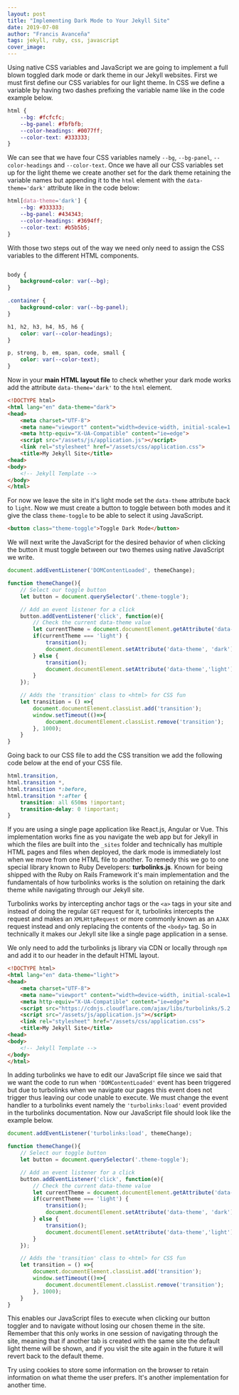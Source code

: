 ```yaml
---
layout: post
title: "Implementing Dark Mode to Your Jekyll Site"
date: 2019-07-08
author: "Francis Avanceña"
tags: jekyll, ruby, css, javascript
cover_image:
---
```


Using native CSS variables and JavaScript we are going to implement a full blown toggled dark mode or dark theme in our Jekyll websites. First we must first define our CSS variables for our light theme. In CSS we define a variable by having two dashes prefixing the variable name like in the code example below.


```css 
html {
    --bg: #fcfcfc;
    --bg-panel: #fbfbfb;
    --color-headings: #0077ff;
    --color-text: #333333;
}
```

We can see that we have four CSS variables namely `--bg`, `--bg-panel`, `--color-headings` and `--color-text`. Once we have all our CSS variables set up for the light theme we create another set for the dark theme retaining the variable names but appending it to the `html` element with the `data-theme='dark'` attribute like in the code below:

```css 
html[data-theme='dark'] {
    --bg: #333333;
    --bg-panel: #434343;
    --color-headings: #3694ff;
    --color-text: #b5b5b5;
}
```

With those two steps out of the way we need only need to assign the CSS variables to the different HTML components.

```css 

body {
    background-color: var(--bg);
}

.container {
    background-color: var(--bg-panel);
}

h1, h2, h3, h4, h5, h6 {
    color: var(--color-headings);
}

p, strong, b, em, span, code, small {
    color: var(--color-text);
}
```

Now in your **main HTML layout file** to check whether your dark mode works add the attribute `data-theme='dark'` to the `html` element.

```html 
<!DOCTYPE html>
<html lang="en" data-theme="dark">
<head>
    <meta charset="UTF-8">
    <meta name="viewport" content="width=device-width, initial-scale=1.0">
    <meta http-equiv="X-UA-Compatible" content="ie=edge">
    <script src="/assets/js/application.js"></script>
    <link rel="stylesheet" href="/assets/css/application.css">
    <title>My Jekyll Site</title>
<head>
<body>
    <!-- Jekyll Template -->
</body>
</html>
```

For now we leave the site in it's light mode set the `data-theme` attribute back to `light`. Now we must create a button to toggle between both modes and it give the class `theme-toggle` to be able to select it using JavaScript.

```html 
<button class="theme-toggle">Toggle Dark Mode</button>
```

We will next write the JavaScript for the desired behavior of when clicking the button it must toggle between our two themes using native JavaScript we write.

```js 
document.addEventListener('DOMContentLoaded', themeChange);

function themeChange(){
    // Select our toggle button
    let button = document.querySelector('.theme-toggle');

    // Add an event listener for a click
    button.addEventListener('click', function(e){
        // Check the current data-theme value
        let currentTheme = document.documentElement.getAttribute('data-theme');
        if(currentTheme === 'light') {
            transition();
            document.documentElement.setAttribute('data-theme', 'dark');
        } else {
            transition();
            document.documentElement.setAttribute('data-theme','light');
        }
    });

    // Adds the 'transition' class to <html> for CSS fun
    let transition = () =>{
        document.documentElement.classList.add('transition');
        window.setTimeout(()=>{
            document.documentElement.classList.remove('transition');
        }, 1000);
    }
}
```

Going back to our CSS file to add the CSS transition we add the following code below at the end of your CSS file.

```css 
html.transition,
html.transition *,
html.transition *:before,
html.transition *:after {
    transition: all 650ms !important;
    transition-delay: 0 !important;
}
```

If you are using a single page application like React.js, Angular or Vue. This implementation works fine as you navigate the web app but for Jekyll in which the files are built into the `_sites` folder and technically has multiple HTML pages and files when deployed, the dark mode is immediately lost when we move from one HTML file to another. To remedy this we go to one special library known to Ruby Developers: **turbolinks.js**. Known for being shipped with the Ruby on Rails Framework it's main implementation and the fundamentals of how turbolinks works is the solution on retaining the dark theme while navigating through our Jekyll site.

Turbolinks works by intercepting anchor tags or the `<a>` tags in your site and instead of doing the regular `GET` request for it, turbolinks intercepts the request and makes an `XMLHttpRequest` or more commonly known as an `AJAX` request instead and only replacing the contents of the `<body>` tag. So in technically it makes our Jekyll site like a single page application in a sense.

We only need to add the turbolinks js library via CDN or locally through `npm` and add it to our header in the default HTML layout.

```html 
<!DOCTYPE html>
<html lang="en" data-theme="light">
<head>
    <meta charset="UTF-8">
    <meta name="viewport" content="width=device-width, initial-scale=1.0">
    <meta http-equiv="X-UA-Compatible" content="ie=edge">
    <script src="https://cdnjs.cloudflare.com/ajax/libs/turbolinks/5.2.0/turbolinks.js"></script>
    <script src="/assets/js/application.js"></script>
    <link rel="stylesheet" href="/assets/css/application.css">
    <title>My Jekyll Site</title>
<head>
<body>
    <!-- Jekyll Template -->
</body>
</html>
```

In adding turbolinks we have to edit our JavaScript file since we said that we want the code to run when `'DOMContentLoaded'` event has been triggered but due to turbolinks when we navigate our pages this event does not trigger thus leaving our code unable to execute. We must change the event handler to a turbolinks event namely the `'turbolinks:load'` event provided in the turbolinks documentation. Now our JavaScript file should look like the example below.
``` js
document.addEventListener('turbolinks:load', themeChange);

function themeChange(){
    // Select our toggle button
    let button = document.querySelector('.theme-toggle');

    // Add an event listener for a click
    button.addEventListener('click', function(e){
        // Check the current data-theme value
        let currentTheme = document.documentElement.getAttribute('data-theme');
        if(currentTheme === 'light') {
            transition();
            document.documentElement.setAttribute('data-theme', 'dark');
        } else {
            transition();
            document.documentElement.setAttribute('data-theme','light');
        }
    });

    // Adds the 'transition' class to <html> for CSS fun
    let transition = () =>{
        document.documentElement.classList.add('transition');
        window.setTimeout(()=>{
            document.documentElement.classList.remove('transition');
        }, 1000);
    }
}
```

This enables our JavaScript files to execute when clicking our button toggler and to navigate without losing our chosen theme in the site. Remember that this only works in one session of navigating through the site, meaning that if another tab is created with the same site the default light theme will be shown, and if you visit the site again in the future it will revert back to the default theme.

Try using cookies to store some information on the browser to retain information on what theme the user prefers. It's another implementation for another time.